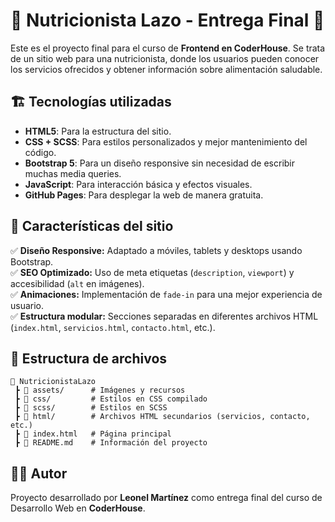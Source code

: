 # 🌿 Nutricionista Lazo - Entrega Final 🚀

Este es el proyecto final para el curso de **Frontend en CoderHouse**. Se trata de un sitio web para una nutricionista, donde los usuarios pueden conocer los servicios ofrecidos y obtener información sobre alimentación saludable.

## 🏗️ Tecnologías utilizadas
- **HTML5**: Para la estructura del sitio.
- **CSS + SCSS**: Para estilos personalizados y mejor mantenimiento del código.
- **Bootstrap 5**: Para un diseño responsive sin necesidad de escribir muchas media queries.
- **JavaScript**: Para interacción básica y efectos visuales.
- **GitHub Pages**: Para desplegar la web de manera gratuita.

## 📌 Características del sitio
✅ **Diseño Responsive:** Adaptado a móviles, tablets y desktops usando Bootstrap.  
✅ **SEO Optimizado:** Uso de meta etiquetas (`description`, `viewport`) y accesibilidad (`alt` en imágenes).  
✅ **Animaciones:** Implementación de `fade-in` para una mejor experiencia de usuario.  
✅ **Estructura modular:** Secciones separadas en diferentes archivos HTML (`index.html`, `servicios.html`, `contacto.html`, etc.).

## 📂 Estructura de archivos
```
📂 NutricionistaLazo
 ┣ 📂 assets/      # Imágenes y recursos
 ┣ 📂 css/         # Estilos en CSS compilado
 ┣ 📂 scss/        # Estilos en SCSS
 ┣ 📂 html/        # Archivos HTML secundarios (servicios, contacto, etc.)
 ┣ 📜 index.html   # Página principal
 ┣ 📜 README.md    # Información del proyecto
```

## 👨‍💻 Autor
Proyecto desarrollado por **Leonel Martínez** como entrega final del curso de Desarrollo Web en **CoderHouse**.
